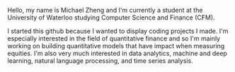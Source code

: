 Hello, my name is Michael Zheng and I'm currently a student at the University of Waterloo studying Computer Science and Finance (CFM).

I started this github because I wanted to display coding projects I made. I'm especially interested in the field of quantitative finance and so I'm mainly working on building quantitative models that have impact when measuring equities. I'm also very much interested in data analytics, machine and deep learning, natural language processing, and time series analysis. 


